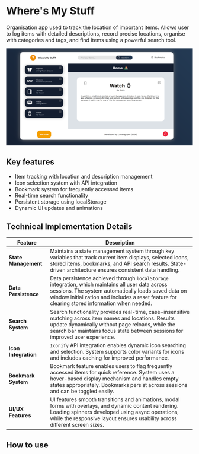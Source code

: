 # Where's My Stuff
Organisation app used to track the location of important items. Allows user to log items with detailed descriptions, record precise locations, organise with categories and tags, and find items using a powerful search tool.

![Screenshot of app](wms_sample.png)

## Key features
- Item tracking with location and description management
- Icon selection system with API integration
- Bookmark system for frequently accessed items
- Real-time search functionality
- Persistent storage using localStorage
- Dynamic UI updates and animations

## Technical Implementation Details
| **Feature**          | **Description**                                                                                                                                                                                                                           
|-----------------------|--------------------------------------------------------------------------------------------------------------------------------------------------------------------------------------------------------------------------------------------------|
| **State Management**  | Maintains a state management system through key variables that track current item displays, selected icons, stored items, bookmarks, and API search results. State-driven architecture ensures consistent data handling.                         |
| **Data Persistence**  | Data persistence achieved through `localStorage` integration, which maintains all user data across sessions. The system automatically loads saved data on window initialization and includes a reset feature for clearing stored information when needed. |
| **Search System**     | Search functionality provides real-time, case-insensitive matching across item names and locations. Results update dynamically without page reloads, while the search bar maintains focus state between sessions for improved user experience.  |
| **Icon Integration**  | `Iconify` API integration enables dynamic icon searching and selection. System supports color variants for icons and includes caching for improved performance.                                                                                  |
| **Bookmark System**   | Bookmark feature enables users to flag frequently accessed items for quick reference. System uses a hover-based display mechanism and handles empty states appropriately. Bookmarks persist across sessions and can be toggled easily.           |
| **UI/UX Features**    | UI features smooth transitions and animations, modal forms with overlays, and dynamic content rendering. Loading spinners developed using async operations, while the responsive layout ensures usability across different screen sizes.        |

## How to use

